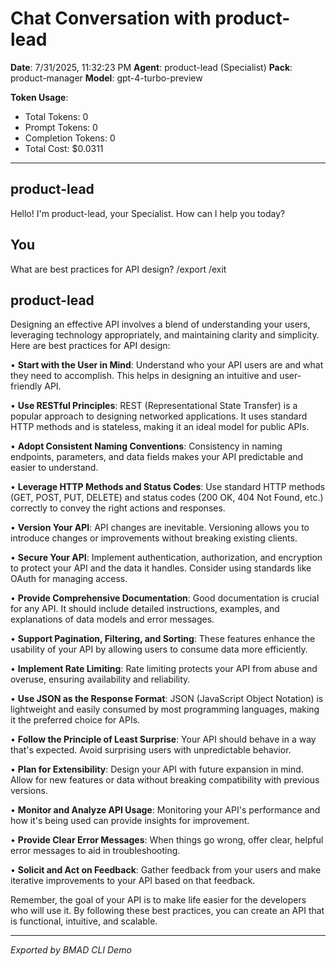# Chat Conversation with product-lead

**Date**: 7/31/2025, 11:32:23 PM
**Agent**: product-lead (Specialist)
**Pack**: product-manager
**Model**: gpt-4-turbo-preview

**Token Usage**:
- Total Tokens: 0
- Prompt Tokens: 0
- Completion Tokens: 0
- Total Cost: $0.0311

---

## product-lead

Hello! I&#39;m product-lead, your Specialist. How can I help you today?

## You

What are best practices for API design?
/export
/exit

## product-lead

Designing an effective API involves a blend of understanding your users, leveraging technology appropriately, and maintaining clarity and simplicity. Here are best practices for API design:

• **Start with the User in Mind**: Understand who your API users are and what they need to accomplish. This helps in designing an intuitive and user-friendly API.


• **Use RESTful Principles**: REST (Representational State Transfer) is a popular approach to designing networked applications. It uses standard HTTP methods and is stateless, making it an ideal model for public APIs.


• **Adopt Consistent Naming Conventions**: Consistency in naming endpoints, parameters, and data fields makes your API predictable and easier to understand.


• **Leverage HTTP Methods and Status Codes**: Use standard HTTP methods (GET, POST, PUT, DELETE) and status codes (200 OK, 404 Not Found, etc.) correctly to convey the right actions and responses.


• **Version Your API**: API changes are inevitable. Versioning allows you to introduce changes or improvements without breaking existing clients.


• **Secure Your API**: Implement authentication, authorization, and encryption to protect your API and the data it handles. Consider using standards like OAuth for managing access.


• **Provide Comprehensive Documentation**: Good documentation is crucial for any API. It should include detailed instructions, examples, and explanations of data models and error messages.


• **Support Pagination, Filtering, and Sorting**: These features enhance the usability of your API by allowing users to consume data more efficiently.


• **Implement Rate Limiting**: Rate limiting protects your API from abuse and overuse, ensuring availability and reliability.


• **Use JSON as the Response Format**: JSON (JavaScript Object Notation) is lightweight and easily consumed by most programming languages, making it the preferred choice for APIs.


• **Follow the Principle of Least Surprise**: Your API should behave in a way that&#39;s expected. Avoid surprising users with unpredictable behavior.


• **Plan for Extensibility**: Design your API with future expansion in mind. Allow for new features or data without breaking compatibility with previous versions.


• **Monitor and Analyze API Usage**: Monitoring your API&#39;s performance and how it&#39;s being used can provide insights for improvement.


• **Provide Clear Error Messages**: When things go wrong, offer clear, helpful error messages to aid in troubleshooting.


• **Solicit and Act on Feedback**: Gather feedback from your users and make iterative improvements to your API based on that feedback.



Remember, the goal of your API is to make life easier for the developers who will use it. By following these best practices, you can create an API that is functional, intuitive, and scalable.

---

*Exported by BMAD CLI Demo*
